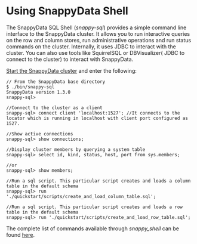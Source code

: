 # Using SnappyData Shell
The SnappyData SQL Shell (_snappy-sql_) provides a simple command line interface to the SnappyData cluster.
It allows you to run interactive queries on the row and column stores, run administrative operations and run status commands on the cluster. 
Internally, it uses JDBC to interact with the cluster. You can also use tools like SquirrelSQL or DBVisualizer( JDBC to connect to the cluster) to interact with SnappyData.

[Start the SnappyData cluster]() and enter the following:

```pre
// From the SnappyData base directory  
$ ./bin/snappy-sql
SnappyData version 1.3.0
snappy-sql> 

//Connect to the cluster as a client  
snappy-sql> connect client 'localhost:1527'; //It connects to the locator which is running in localhost with client port configured as 1527.

//Show active connections  
snappy-sql> show connections;

//Display cluster members by querying a system table  
snappy-sql> select id, kind, status, host, port from sys.members;

//or
snappy-sql> show members;

//Run a sql script. This particular script creates and loads a column table in the default schema  
snappy-sql> run './quickstart/scripts/create_and_load_column_table.sql';

//Run a sql script. This particular script creates and loads a row table in the default schema  
snappy-sql> run './quickstart/scripts/create_and_load_row_table.sql';
```

The complete list of commands available through _snappy_shell_ can be found [here](../reference/command_line_utilities/store-launcher.md).

